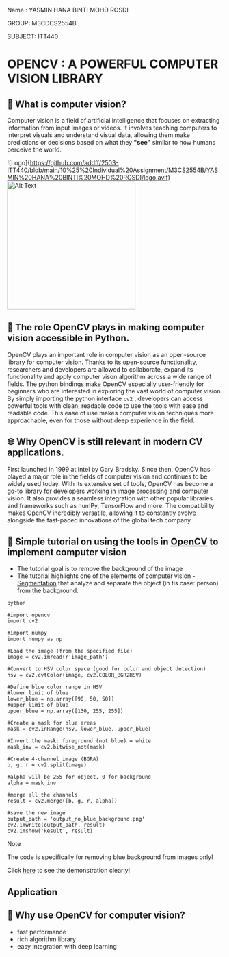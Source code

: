 Name :  YASMIN HANA BINTI MOHD ROSDI 

GROUP: M3CDCS2554B

SUBJECT: ITT440

# OPENCV : A POWERFUL COMPUTER VISION LIBRARY

## :brain: What is computer vision?

Computer vision is a field of artificial intelligence that focuses on extracting information from input images or videos. It involves teaching computers to interpret visuals and understand visual data, allowing them make predictions or decisions based on what they **"see"** similar to how humans perceive the world. 

![Logo]{https://github.com/addff/2503-ITT440/blob/main/10%25%20Individual%20Assignment/M3CS2554B/YASMIN%20HANA%20BINTI%20MOHD%20ROSDI/logo.avif)
<img src="[https://raw.githubusercontent.com/username/repo/branch/path/to/image.avif](https://github.com/addff/2503-ITT440/blob/main/10%25%20Individual%20Assignment/M3CS2554B/YASMIN%20HANA%20BINTI%20MOHD%20ROSDI/logo.avif" alt="Alt Text" width="300"/>

## :memo: The role OpenCV plays in making computer vision accessible in Python.

OpenCV plays an important role in computer vision as an open-source library for computer vision. Thanks to its open-source functionality, researchers and developers are allowed to collaborate, expand its functionality and apply computer vison algorithm across a wide range of fields. The python bindings make OpenCV especially user-friendly for beginners who are interested in exploring the vast world of computer vision. By simply importing the python interface `cv2` , developers can access powerful tools with clean, readable code to use the tools with ease and readable code. This ease of use makes computer vision techniques more approachable, even for those without deep experience in the field. 

## 🌐 Why OpenCV is still relevant in modern CV applications.

First launched in 1999 at Intel by Gary Bradsky. Since then, OpenCV has played a major role in the fields of computer vision and continues to be widely used today. 
With its extensive set of tools, OpenCV has become a go-to library for developers working in image processing and computer vision. It also provides a seamless integration with other popular libraries and frameworks such as numPy, TensorFlow and more. The compatibility makes OpenCV incredibly versatile, allowing it to constantly evolve alongside the fast-paced innovations of the global tech company.


## 🧪 Simple tutorial on using the tools in <ins>OpenCV</ins> to implement computer vision 
+ The tutorial goal is to remove the background of the image
+ The tutorial highlights one of the elements of computer vision - <ins>Segmentation</ins> that analyze and separate the object (in tis case: person) from the background.

```
python

#import opencv
import cv2

#import numpy
import numpy as np

#Load the image (from the specified file)
image = cv2.imread(r'image_path')

#Convert to HSV color space (good for color and object detection)
hsv = cv2.cvtColor(image, cv2.COLOR_BGR2HSV)

#Define blue color range in HSV
#lower limit of blue
lower_blue = np.array([90, 50, 50])  
#upper limit of blue
upper_blue = np.array([130, 255, 255])  

#Create a mask for blue areas
mask = cv2.inRange(hsv, lower_blue, upper_blue) 

#Invert the mask: foreground (not blue) = white
mask_inv = cv2.bitwise_not(mask)

#Create 4-channel image (BGRA)
b, g, r = cv2.split(image)

#alpha will be 255 for object, 0 for background
alpha = mask_inv  

#merge all the channels 
result = cv2.merge([b, g, r, alpha])

#save the new image
output_path = 'output_no_blue_background.png'
cv2.imwrite(output_path, result)
cv2.imshow('Result', result)
```

>[!Note]
>The code is specifically for removing blue background from images only!

Click [here](https://youtu.be/phayb3zSE24) to see the demonstration clearly!

## Application

## 🥇 Why use OpenCV for computer vision?
+ fast performance
+ rich algorithm library
+ easy integration with deep learning






